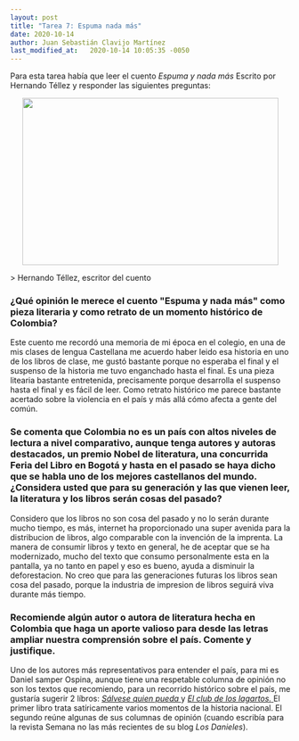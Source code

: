 ```yaml
---
layout: post
title: "Tarea 7: Espuma nada más"
date: 2020-10-14
author: Juan Sebastián Clavijo Martínez
last_modified_at:   2020-10-14 10:05:35 -0050
---
```

Para esta tarea había que leer el cuento _Espuma y nada más_ Escrito por Hernando Téllez y responder las siguientes preguntas: 

<p align="center">
  <img width="460" height="300" src="https://www.literatura.us/tellez/ht.jpg">
</p>
> Hernando Téllez, escritor del cuento

### ¿Qué opinión le merece el cuento "Espuma y nada más" como pieza literaria y como retrato de un momento histórico de Colombia?

Este cuento me recordó una memoria de mi época en el colegio, en una de mis clases de lengua Castellana me acuerdo haber leido esa historia en uno de los libros de clase, me gustó bastante porque no esperaba el final y el suspenso de la historia me tuvo enganchado hasta el final. Es una pieza litearia bastante entretenida, precisamente porque desarrolla el suspenso hasta el final y es fácil de leer. Como retrato histórico me parece bastante acertado sobre la violencia en el país y más allá cómo afecta a gente del común.

### Se comenta que Colombia no es un país con altos niveles de lectura a nivel comparativo, aunque tenga autores y autoras destacados, un premio Nobel de literatura, una concurrida Feria del Libro en Bogotá y hasta en el pasado se haya dicho que se habla uno de los mejores castellanos del mundo. ¿Considera usted que para su generación y las que vienen leer, la literatura y los libros serán cosas del pasado?
 
 Considero que los libros no son cosa del pasado y no lo serán durante mucho tiempo, es más, internet ha proporcionado una super avenida para la distribucion de libros, algo comparable con la invención de la imprenta. La manera de consumir libros y texto en general, he de aceptar que se ha modernizado, mucho del texto que consumo personalmente esta en la pantalla, ya no tanto en papel y eso es bueno, ayuda a disminuir la deforestacion. No creo que para las generaciones futuras los libros sean cosa del pasado, porque la industria de impresion de libros seguirá viva durante más tiempo. 
 
### Recomiende algún autor o autora de literatura hecha en Colombia que haga un aporte valioso para desde las letras ampliar nuestra comprensión sobre el país. Comente y justifique.

Uno de los autores más representativos para entender el país, para mi es Daniel samper Ospina, aunque tiene una respetable columna de opinión no son los textos que recomiendo, para un recorrido histórico sobre el país, me gustaría sugerir 2 líbros: <a href="https://www.libreriadelau.com/lib-salvese-quien-pueda-penguin-random-house-humor/p"> _Sálvese quien pueda_ </a> y <a href="https://www.megustaleer.com.co/libros/el-club-de-los-lagartos/MCO-003260"> _El club de los lagartos._ </a> El primer libro trata satíricamente varios momentos de la historia nacional. El segundo reúne algunas de sus columnas de opinión (cuando escribía para la revista Semana no las más recientes de su blog _Los Danieles_). 
